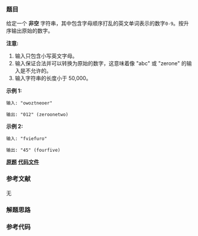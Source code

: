 ### 题目
给定一个 **非空** 字符串，其中包含字母顺序打乱的英文单词表示的数字`0-9`。按升序输出原始的数字。

**注意:**

  1. 输入只包含小写英文字母。
  2. 输入保证合法并可以转换为原始的数字，这意味着像 "abc" 或 "zerone" 的输入是不允许的。
  3. 输入字符串的长度小于 50,000。

**示例 1:**

    
    
    输入: "owoztneoer"
    
    输出: "012" (zeroonetwo)
    

**示例 2:**

    
    
    输入: "fviefuro"
    
    输出: "45" (fourfive)
    

 **[原题](https://leetcode-cn.com/problems/reconstruct-original-digits-from-english/)**    **[代码文件]()**


### 参考文献
无

### 解题思路




### 参考代码

```go


```




